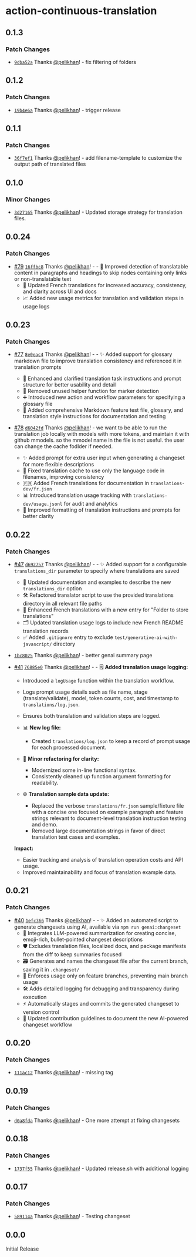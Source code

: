 # action-continuous-translation

## 0.1.3

### Patch Changes

- [`9dba52a`](https://github.com/pelikhan/action-continuous-translation/commit/9dba52a7e17eb0552fccc87acc0316eb7c3c6a72) Thanks [@pelikhan](https://github.com/pelikhan)! - fix filtering of folders

## 0.1.2

### Patch Changes

- [`19b4e6a`](https://github.com/pelikhan/action-continuous-translation/commit/19b4e6af86dd6be8dee78837c1db1250596cc86e) Thanks [@pelikhan](https://github.com/pelikhan)! - trigger release

## 0.1.1

### Patch Changes

- [`36f7ef1`](https://github.com/pelikhan/action-continuous-translation/commit/36f7ef11b6461f444f65fd151b6da2075177c461) Thanks [@pelikhan](https://github.com/pelikhan)! - add filename-template to customize the output path of translated files

## 0.1.0

### Minor Changes

- [`3d27165`](https://github.com/pelikhan/action-continuous-translation/commit/3d2716542054f889b533e769e578e6f5953bd95e) Thanks [@pelikhan](https://github.com/pelikhan)! - Updated storage strategy for translation files.

## 0.0.24

### Patch Changes

- [#79](https://github.com/pelikhan/action-continuous-translation/pull/79) [`16ffbc8`](https://github.com/pelikhan/action-continuous-translation/commit/16ffbc8a946b6e6e537805380390fab790e0bba1) Thanks [@pelikhan](https://github.com/pelikhan)! - - 🧠 Improved detection of translatable content in paragraphs and headings to skip nodes containing only links or non-translatable text
  - 🔎 Updated French translations for increased accuracy, consistency, and clarity across UI and docs
  - 📈 Added new usage metrics for translation and validation steps in usage logs

## 0.0.23

### Patch Changes

- [#77](https://github.com/pelikhan/action-continuous-translation/pull/77) [`8e0eac4`](https://github.com/pelikhan/action-continuous-translation/commit/8e0eac42137510787c01d65d06b50b4ce1bc5307) Thanks [@pelikhan](https://github.com/pelikhan)! - - ✨ Added support for glossary markdown file to improve translation consistency and referenced it in translation prompts

  - 📝 Enhanced and clarified translation task instructions and prompt structure for better usability and detail
  - 🧹 Removed unused helper function for marker detection
  - ➕ Introduced new action and workflow parameters for specifying a glossary file
  - 📝 Added comprehensive Markdown feature test file, glossary, and translation style instructions for documentation and testing

- [#78](https://github.com/pelikhan/action-continuous-translation/pull/78) [`d6042fd`](https://github.com/pelikhan/action-continuous-translation/commit/d6042fd095370b0336ab482ce02b4f9f790a0177) Thanks [@pelikhan](https://github.com/pelikhan)! - we want to be able to run the translation job locally with models with more tokens, and maintain it with github mmodels. so the mmodel name in the file is not useful. the user can change the cache fodlder if needed.
  - ✨ Added prompt for extra user input when generating a changeset for more flexible descriptions
  - 🐛 Fixed translation cache to use only the language code in filenames, improving consistency
  - 🇫🇷 Added French translations for documentation in `translations-dev/fr.json`
  - 📊 Introduced translation usage tracking with `translations-dev/usage.jsonl` for audit and analytics
  - 💬 Improved formatting of translation instructions and prompts for better clarity

## 0.0.22

### Patch Changes

- [#47](https://github.com/pelikhan/action-continuous-translation/pull/47) [`d692757`](https://github.com/pelikhan/action-continuous-translation/commit/d69275788fddc35acf1410e2c9c368001adb2487) Thanks [@pelikhan](https://github.com/pelikhan)! - - ✨ Added support for a configurable `translations_dir` parameter to specify where translations are saved

  - 📁 Updated documentation and examples to describe the new `translations_dir` option
  - 🛠️ Refactored translator script to use the provided translations directory in all relevant file paths
  - 📝 Enhanced French translations with a new entry for "Folder to store translations"
  - 🗂️ Updated translation usage logs to include new French README translation records
  - ✅ Added `.gitignore` entry to exclude `test/generative-ai-with-javascript/` directory

- [`1bc8025`](https://github.com/pelikhan/action-continuous-translation/commit/1bc80258dd573fe0117258ccba6b620aea19983b) Thanks [@pelikhan](https://github.com/pelikhan)! - better genai summary page

- [#41](https://github.com/pelikhan/action-continuous-translation/pull/41) [`76885e0`](https://github.com/pelikhan/action-continuous-translation/commit/76885e0b76d883948c618546fdb64cdb43117ce1) Thanks [@pelikhan](https://github.com/pelikhan)! - - 🗒️ **Added translation usage logging:**

  - Introduced a `logUsage` function within the translation workflow.
  - Logs prompt usage details such as file name, stage (translate/validate), model, token counts, cost, and timestamp to `translations/log.json`.
  - Ensures both translation and validation steps are logged.

  - 📊 **New log file:**

    - Created `translations/log.json` to keep a record of prompt usage for each processed document.

  - 🔎 **Minor refactoring for clarity:**

    - Modernized some in-line functional syntax.
    - Consistently cleaned up function argument formatting for readability.

  - 🌐 **Translation sample data update:**
    - Replaced the verbose `translations/fr.json` sample/fixture file with a concise one focused on example paragraph and feature strings relevant to document-level translation instruction testing and demo.
    - Removed large documentation strings in favor of direct translation test cases and examples.

  **Impact:**

  - Easier tracking and analysis of translation operation costs and API usage.
  - Improved maintainability and focus of translation example data.

## 0.0.21

### Patch Changes

- [#40](https://github.com/pelikhan/action-continuous-translation/pull/40) [`1efc366`](https://github.com/pelikhan/action-continuous-translation/commit/1efc3661ec8607e74c20a564bdd1bc6846e2321b) Thanks [@pelikhan](https://github.com/pelikhan)! - - ✨ Added an automated script to generate changesets using AI, available via `npm run genai:changeset`
  - 🤖 Integrates LLM-powered summarization for creating concise, emoji-rich, bullet-pointed changeset descriptions
  - 🛡️ Excludes translation files, localized docs, and package manifests from the diff to keep summaries focused
  - 🗃️ Generates and names the changeset file after the current branch, saving it in `.changeset/`
  - 🌳 Enforces usage only on feature branches, preventing main branch usage
  - 🛠️ Adds detailed logging for debugging and transparency during execution
  - ⚡ Automatically stages and commits the generated changeset to version control
  - 📄 Updated contribution guidelines to document the new AI-powered changeset workflow

## 0.0.20

### Patch Changes

- [`111ac12`](https://github.com/pelikhan/action-continuous-translation/commit/111ac127ed5ccb525551dac832cfcd131bcdf719) Thanks [@pelikhan](https://github.com/pelikhan)! - missing tag

## 0.0.19

### Patch Changes

- [`d0a8fda`](https://github.com/pelikhan/action-continuous-translation/commit/d0a8fda1e9e08fd17d2a1df5ff68ef651a609699) Thanks [@pelikhan](https://github.com/pelikhan)! - One more attempt at fixing changesets

## 0.0.18

### Patch Changes

- [`1737f55`](https://github.com/pelikhan/action-continuous-translation/commit/1737f55ada37ec235bf87ff0df6a7fd5274eac83) Thanks [@pelikhan](https://github.com/pelikhan)! - Updated release.sh with additional logging

## 0.0.17

### Patch Changes

- [`589114a`](https://github.com/pelikhan/action-continuous-translation/commit/589114a5f7f8cd618bd0498f598b8afd9c25f963) Thanks [@pelikhan](https://github.com/pelikhan)! - Testing changeset

## 0.0.0

Initial Release
